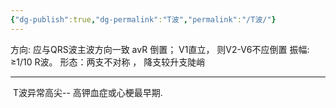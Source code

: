 ```yaml
---
{"dg-publish":true,"dg-permalink":"T波","permalink":"/T波/"}
---
```


方向: 应与QRS波主波方向一致
	avR 倒置；
	V1直立， 则V2-V6不应倒置
振幅: ≥1/10 R波。
形态：两支不对称 ， 降支较升支陡峭

---
 T波异常高尖-- 高钾血症或心梗最早期.
